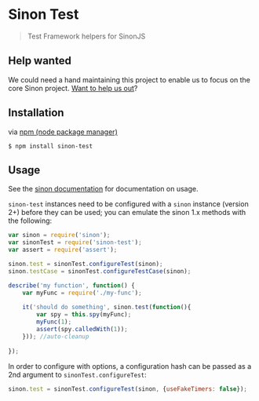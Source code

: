 # Sinon Test
> Test Framework helpers for SinonJS

## Help wanted
We could need a hand maintaining this project to enable us to focus on the core Sinon project. [Want to help us out](https://github.com/sinonjs/sinon-test/issues/12)? 

## Installation

via [npm (node package manager)](https://github.com/npm/npm)

    $ npm install sinon-test

## Usage

See the [sinon documentation](http://sinonjs.org/docs/#sinon-test) for documentation on usage.

`sinon-test` instances need to be configured with a `sinon` instance (version 2+) before they can be used; you can emulate the sinon 1.x methods with the following:

```js
var sinon = require('sinon');
var sinonTest = require('sinon-test');
var assert = require('assert');

sinon.test = sinonTest.configureTest(sinon);
sinon.testCase = sinonTest.configureTestCase(sinon);

describe('my function', function() { 
    var myFunc = require('./my-func');
    
    it('should do something', sinon.test(function(){
        var spy = this.spy(myFunc);
        myFunc(1);
        assert(spy.calledWith(1));
    })); //auto-cleanup
    
});

```
In order to configure with options, a configuration hash can be passed as a 2nd argument to `sinonTest.configureTest`:

```js
sinon.test = sinonTest.configureTest(sinon, {useFakeTimers: false});
```

